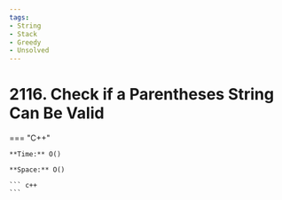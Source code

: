 ```yaml
---
tags:
- String
- Stack
- Greedy
- Unsolved
---
```



# 2116. Check if a Parentheses String Can Be Valid

=== "C++"

    **Time:** O()

    **Space:** O()

    ``` c++
    ```